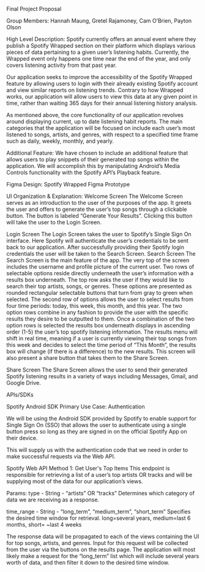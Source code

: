 Final Project Proposal

Group Members: Hannah Maung, Gretel Rajamoney, Cam O’Brien, Payton Olson

High Level Description:
Spotify currently offers an annual event where they publish a  Spotify Wrapped section on their platform which displays various pieces of data pertaining to a given user’s listening habits. Currently, the Wrapped event only happens one time near the end of the year, and only covers listening activity from that past year. 

Our application seeks to improve the accessibility of the Spotify Wrapped feature by allowing users to login with their already existing Spotify account and view similar reports on listening trends. Contrary to how Wrapped works, our application will allow users to view this data at any given point in time, rather than waiting 365 days for their annual listening history analysis.

As mentioned above, the core functionality of our application revolves around displaying current, up to date listening habit reports. The main categories that the application will be focused on include each user’s most listened to songs, artists, and genres, with respect to a specified time frame such as daily, weekly, monthly, and yearly. 

Additional Feature:
We have chosen to include an additional feature that allows users to play snippets of their generated top songs within the application. We will accomplish this by manipulating Android’s Media Controls functionality with the Spotify API’s Playback feature.

Figma Design:
Spotify Wrapped Figma Prototype

UI Organization & Explanation:
Welcome Screen
The Welcome Screen serves as an introduction to the user of the purposes of the app. It greets the user and offers to generate the user’s top songs through a clickable button. The button is labeled “Generate Your Results”. Clicking this button will take the user to the Login Screen.

Login Screen
The Login Screen takes the user to Spotify’s Single Sign On interface. Here Spotify will authenticate the user’s credentials to be sent back to our application. After successfully providing their Spotify login credentials the user will be taken to the Search Screen.
Search Screen
The Search Screen is the main feature of the app. The very top of the screen includes the username and profile picture of the current user. Two rows of selectable options reside directly underneath the user’s information with a results box underneath. The top row asks the user if they would like to search their top artists, songs, or genres. These options are presented as rounded rectangular selectable buttons that turn from gray to green when selected. The second row of options allows the user to select results from four time periods: today, this week, this month, and this year. The two option rows combine in any fashion to provide the user with the specific results they desire to be outputted to them. Once a combination of the two option rows is selected the results box underneath displays in ascending order (1-5) the user’s top spotify listening information. The results menu will shift in real time, meaning if a user is currently viewing their top songs from this week and decides to select the time period of “This Month”, the results box will change (if there is a difference) to the new results. This screen will also present a share button that takes them to the Share Screen.

Share Screen
The Share Screen allows the user to send their generated Spotify listening results in a variety of ways including Messages, Gmail, and Google Drive.


APIs/SDKs

Spotify Android SDK
Primary Use Case: Authentication

We will be using the Android SDK provided by Spotify to enable support for Single Sign On (SSO) that
allows the user to authenticate using a single button press so long as they are signed in on the official Spotify App on their device.

This will supply us with the authentication code that we need in order to make successful requests via the Web API. 


Spotify Web API
Method 1: Get User's Top Items
This endpoint is responsible for retrieving a list of a user’s top artists OR tracks and will be supplying most of the data for our application’s views. 

Params:
type - String - “artists” OR “tracks”
Determines which category of data we are receiving as a response.

time_range - String - “long_term”, “medium_term”, “short_term” 
Specifies the desired time window for retrieval. 
long=several years, medium=last 6 months, short= ~last 4 weeks

The response data will be propagated to each of the views containing the UI for top songs, artists, and genres.
Input for this request will be collected from the user via the buttons on the results page. 
The application will most likely make a request for the “long_term” list which will include several years worth of data, and then filter it down to the desired time window.
